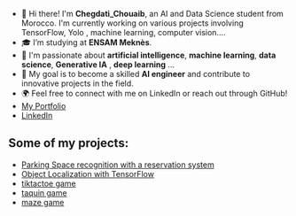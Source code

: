 - 👋 Hi there! I'm **Chegdati_Chouaib**, an AI and Data Science student from Morocco. I'm currently working on various projects involving TensorFlow, Yolo , machine learning, computer vision....
- 🎓 I’m studying at **ENSAM Meknès**. 
- 🌱 I'm passionate about **artificial intelligence**, **machine learning**, **data science**, **Generative IA** , **deep learning** ...
- 🎯 My goal is to become a skilled **AI engineer** and contribute to innovative projects in the field.
- 🌍 Feel free to connect with me on LinkedIn or reach out through GitHub!
- [My Portfolio](https://chouaibneuralnets.github.io/my_portfolio/)
- [LinkedIn](https://www.linkedin.com/in/chouaib-chegdati-75a3a3302/)

## Some of my projects:
- [Parking Space recognition with a reservation system](https://github.com/chouaib100526/My_project)
- [Object Localization with TensorFlow](https://github.com/chouaib100526/object_localisation_project)
- [tiktactoe game](https://github.com/chouaib100526/tictactoe_game.)
- [taquin game](https://github.com/chouaib100526/taquin)
- [maze game](https://github.com/chouaib100526/maze)
  

<!---
chouaib100526/chouaib100526 is a ✨ special ✨ repository because its `README.md` (this file) appears on your GitHub profile.
You can click the Preview link to take a look at your changes.
--->
